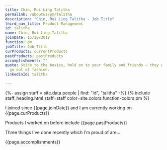 ```yaml
---
title: Chin, Rui Ling Talitha
permalink: /aboutus/pm/talitha
description: "Chin, Rui Ling Talitha - Job Title"
third_nav_title: Product Management
id: talitha
name: Chin, Rui Ling Talitha
joinDate: 15/10/2018
function: pm
jobTitle: Job Title
curProducts: currentProducts
pastProducts: pastProducts
accomplishments: ""
quote: Stick to the basics, hold on to your family and friends – they will never
  go out of fashion.
linkedinId: talitha

---
```


{%- assign staff = site.data.people | find: "id", "talitha" -%}
{% include staff_heading.html staff=staff color=site.colors.function-colors.pm %}

<p>I joined since {{page.joinDate}} and I am currently working on {{page.curProducts}}.</p>

<p>Products I worked on before include {{page.pastProducts}}</p>

<p>Three things I've done recently which I'm proud of are...</p>
{{page.accomplishments}}

